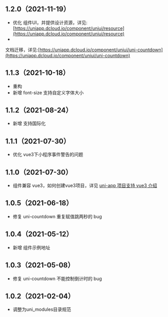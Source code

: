 ## 1.2.0（2021-11-19）

- 优化
  组件UI，并提供设计资源，详见:[https://uniapp.dcloud.io/component/uniui/resource](https://uniapp.dcloud.io/component/uniui/resource)
-
文档迁移，详见:[https://uniapp.dcloud.io/component/uniui/uni-countdown](https://uniapp.dcloud.io/component/uniui/uni-countdown)

## 1.1.3（2021-10-18）

- 重构
- 新增 font-size 支持自定义字体大小

## 1.1.2（2021-08-24）

- 新增 支持国际化

## 1.1.1（2021-07-30）

- 优化 vue3下小程序事件警告的问题

## 1.1.0（2021-07-30）

- 组件兼容 vue3，如何创建vue3项目，详见 [uni-app 项目支持 vue3 介绍](https://ask.dcloud.net.cn/article/37834)

## 1.0.5（2021-06-18）

- 修复 uni-countdown 重复赋值跳两秒的 bug

## 1.0.4（2021-05-12）

- 新增 组件示例地址

## 1.0.3（2021-05-08）

- 修复 uni-countdown 不能控制倒计时的 bug

## 1.0.2（2021-02-04）

- 调整为uni_modules目录规范
